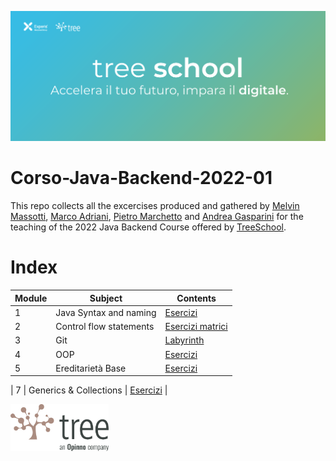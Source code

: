 ![TreeSchool](assets/treeschool_header.png)

# Corso-Java-Backend-2022-01

This repo collects all the excercises produced and gathered by [Melvin Massotti](https://github.com/melvinm99), [Marco Adriani](https://github.com/MrSosu), [Pietro Marchetto](https://github.com/pimarchetto) and [Andrea Gasparini](https://github.com/andrea-gasparini) for the teaching of the 2022 Java Backend Course offered by [TreeSchool](https://tree.it/school/).

# Index

| Module | Subject                 | Contents                                                                                            |
|--------|-------------------------|-----------------------------------------------------------------------------------------------------|
| 1      | Java Syntax and naming  | [Esercizi](https://github.com/MrSosu/Corso-Java-backend-2022-03/tree/main/module_01/src)            |
| 2      | Control flow statements | [Esercizi matrici](https://github.com/MrSosu/Corso-Java-backend-2022-03/tree/main/module_02/src)    |
| 3      | Git                     | [Labyrinth](https://github.com/MrSosu/Corso-Java-backend-2022-03/tree/main/module_03/src/Labyrinth) |
| 4      | OOP                     | [Esercizi](https://github.com/MrSosu/Corso-Java-backend-2022-03/tree/main/module_04/src)            |
| 5      | Ereditarietà Base       | [Esercizi](https://github.com/MrSosu/Corso-Java-backend-2022-03/tree/main/module_05/src)            |
<!--
| 6      | Ereditarietà Avanzata   | [Esercizi](module_06/src), [Esempi interfacce](module_06/src/esempioInterfacce)|
-->
| 7      | Generics & Collections  | [Esercizi](module_07/src)                                                                           |
<!--
| 8      | Eccezioni e annotazioni  | [Esercizi](module_08/src) |
| 9      | Packages                 | [Esercizi](module_09/src) |
| 10     | Design Patterns          | [Esercizi](module_10/src) |
| 12     | Java Stream              | [Esercizi](module_12/src) |
| 13     | API                      | [Esercizi](module_13/src) |
| 14     | Spring                   | [Esercizi](module_14/src) |
| 15     | Design Patterns          | [Esercizi](module_15/src) |
| 16     | Database                 | [Esercizi](module_16/src) |
| 18     | Test                     | [Esercizi](module_18/src) |
-->

<img src="assets/treelogo.png" height="75">
